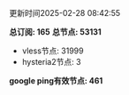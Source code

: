 更新时间2025-02-28 08:42:55

**总订阅: 165**
**总节点: 53131**
- vless节点: 31999
- hysteria2节点: 3

**google ping有效节点: 461**
